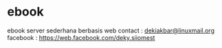 # ebook
ebook server sederhana berbasis web
contact : dekiakbar@linuxmail.org
facebook : https://web.facebook.com/deky.siiomest

